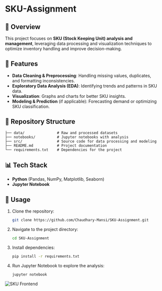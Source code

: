 # SKU-Assignment
## 📌 Overview
This project focuses on **SKU (Stock Keeping Unit) analysis and management**, leveraging data processing and visualization techniques to optimize inventory handling and improve decision-making.

## 🚀 Features
- **Data Cleaning & Preprocessing**: Handling missing values, duplicates, and formatting inconsistencies.
- **Exploratory Data Analysis (EDA)**: Identifying trends and patterns in SKU data.
- **Visualization**: Graphs and charts for better SKU insights.
- **Modeling & Prediction** (if applicable): Forecasting demand or optimizing SKU classification.

## 📂 Repository Structure
```
├── data/               # Raw and processed datasets
├── notebooks/          # Jupyter notebooks with analysis
├── src/                # Source code for data processing and modeling
├── README.md           # Project documentation
└── requirements.txt    # Dependencies for the project
```

## 📊 Tech Stack
- **Python** (Pandas, NumPy, Matplotlib, Seaborn)
- **Jupyter Notebook**

## 📖 Usage
1. Clone the repository:
   ```sh
   git clone https://github.com/Chaudhary-Mansi/SKU-Assignment.git
   ```
2. Navigate to the project directory:
   ```sh
   cd SKU-Assignment
   ```
3. Install dependencies:
   ```sh
   pip install -r requirements.txt
   ```
4. Run Jupyter Notebook to explore the analysis:
   ```sh
   jupyter notebook
   ```
![SKU Frontend](https://github.com/user-attachments/assets/98be36f3-da56-49a5-8ad4-f6800b788187)
